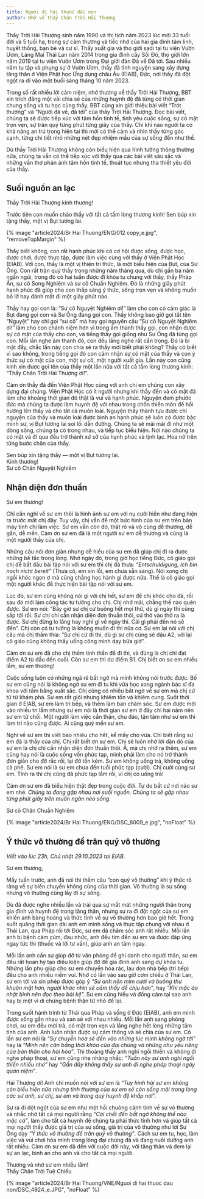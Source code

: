 ```yaml
---
title: Người đi hái thuốc đầu non
author: Nhớ về thầy Chân Trời Hải Thượng
---
```


<div class="editors-preface"><p>Thầy Trời Hải Thượng sinh năm 1990 và thị tịch năm 2023 lúc mới 33 tuổi đời và 5 tuổi hạ, trong sự cảm thương và tiếc nhớ của hai gia đình tâm linh, huyết thống, bạn bè và cư sĩ. Thầy xuất gia và thọ giới sadi tại tu viện Vườn Ươm, Làng Mai Thái Lan năm 2014 trong gia đình cây Sồi Đỏ, thọ giới lớn năm 2019 tại tu viện Vườn Ươm trong Đại giới đàn Đã về Đã tới. Sau nhiều năm tu tập và phụng sự ở Vườn Ươm, thầy đã tình nguyện sang xây dựng tăng thân ở Viện Phật học Ứng dụng châu Âu (EIAB), Đức, nơi thầy đã đột ngột ra đi vào một buổi sáng tháng 10 năm 2023.</p>

<p>
Trong số rất nhiều lời cảm niệm, nhớ thương về thầy Trời Hải Thượng, BBT xin trích đăng một vài chia sẻ của những huynh đệ đã từng có thời gian chung sống và tu học cùng thầy. BBT cũng xin giới thiệu bài viết “Trót thương” và “Người đã về, đã tới” của thầy Trời Hải Thượng. Đọc bài viết, chúng ta sẽ được tiếp xúc với tâm hồn tinh tế, tình yêu cuộc sống, sự có mặt trọn vẹn, sự trân quý từng phút từng giây của thầy. Chỉ khi nào người ta có khả năng an trú trong hiện tại thì mới có thể cảm và nhìn thấy từng góc cạnh, từng chi tiết nhỏ những nét đẹp nhiệm mầu của sự sống đến như thế.</p><p>
Dù thầy Trời Hải Thượng không còn biểu hiện qua hình tướng thông thường nữa, chúng ta vẫn có thể tiếp xúc với thầy qua các bài viết sâu sắc và những vần thơ phản ánh tâm hồn tinh tế, thoát tục nhưng tha thiết yêu đời của thầy.</p></div>

## Suối nguồn an lạc

Thầy Trời Hải Thượng kính thương!

Trước tiên con muốn chào thầy với tất cả tấm lòng thương kính! Sen búp xin tặng thầy, một vị Bụt tương lai.

{% image "article2024/Br Hai Thuong/ENG/012 copy_e.jpg", "removeTopMargin" %}

Thầy biết không, con rất hạnh phúc khi có cơ hội được sống, được học, được chơi, được thực tập, được làm việc cùng với thầy ở Viện Phật Học (EIAB). Với con, thầy là một vị thiện tri thức, là một biểu hiện của Bụt, của Sư Ông. Con rất trân quý thầy trong những năm tháng qua, dù chỉ gần ba năm ngắn ngủi, trong đó có hai tuần được đi khóa tu chung với thầy, thầy Pháp Ấn, sư cô Song Nghiêm và sư cô Chuẩn Nghiêm. Đó là những giây phút hạnh phúc đã giúp cho con thắp sáng ý thức, sống trọn vẹn và không muốn bỏ lỡ hay đánh mất đi một giây phút nào.

Thầy hay gọi con là: “Sư cô Nguyệt Nghiêm ơi!” làm cho con có cảm giác là Bụt đang gọi con và Sư Ông đang gọi con. Thầy không bao giờ gọi tắt tên “Nguyệt” hay chỉ gọi “sư cô” mà hay gọi nguyên câu “Sư cô Nguyệt Nghiêm ơi!” làm cho con chánh niệm hơn vì trong âm thanh thầy gọi, con nhận được sự có mặt của thầy cho con, và tiếng thầy gọi giống như Sư Ông đã từng gọi con. Mỗi lần nghe âm thanh đó, con đều lắng nghe rất cẩn trọng. Đó là bí mật đấy, chắc lần này con chia sẻ ra thầy mới biết phải không? Thầy có biết vì sao không, trong tiếng gọi đó con cảm nhận sự có mặt của thầy và con ý thức sự có mặt của con, một sư cô, một người xuất gia. Lần này con cũng kính xin được gọi tên của thầy một lần nữa với tất cả tấm lòng thương kính: “Thầy Chân Trời Hải Thượng ơi!”.

Cảm ơn thầy đã đến Viện Phật Học cùng với anh chị em chúng con xây dựng đại chúng. Viện Phật Học có ít người nhưng khi thầy đến và có mặt đã làm cho khoảng thời gian đó thật là vui và hạnh phúc. Nguyện đem phước đức mà chúng ta được làm huynh đệ với nhau trong chốn thiền môn để hồi hướng lên thầy và cho tất cả muôn loài. Nguyện thầy thành tựu được chí nguyện của thầy và muôn loài được bình an hạnh phúc sẽ luôn có được bậc minh sư, vị Bụt tương lai soi lối dẫn đường. Chúng ta sẽ mãi mãi đi như một dòng sông, chúng ta có trong nhau, và tiếp tục biểu hiện. Nơi nào chúng ta có mặt và đi qua đều trở thành xứ sở của hạnh phúc và tịnh lạc. Hoa nở trên từng bước chân của thầy.

<p class="signoff"><span class="signoff-lvl-1">Sen búp xin tặng thầy — một vị Bụt tương lai.<br/>Kính thương!</span><br/>
<span class="signoff-lvl-2 last-article-element">Sư cô Chân Nguyệt Nghiêm</span></p>

<div class="divider"></div>
<!-- <div class="page-break"></div> -->

## Nhận diện đơn thuần

Sư em thương!

Chỉ cần nghĩ về sư em thôi là hình ảnh sư em với nụ cười hiền như đang hiện ra trước mắt chị đây. Tuy vậy, chị vẫn để một bức hình của sư em trên bàn máy tính chị làm việc. Sư em vẫn còn đó, thật rõ và vô cùng dễ thương, dễ gần, dễ mến. Cảm ơn sư em đã là một người sư em dễ thương và cũng là một người thầy của chị.

Những câu nói đơn giản nhưng dễ hiểu của sư em đã giúp chị đi ra được những bế tắc trong lòng. Nhớ ngày đó, trong giờ học tiếng Đức, cô giáo gọi chị để bắt đầu bài tập nói với sư em thì chị đã thưa: *“Entschuldigung, Ich bin noch nicht bereit”* (Thưa cô, em xin lỗi, em chưa sẵn sàng). Nói xong chị ngồi khóc ngon ơ mà cũng chẳng học hành gì được nữa. Thế là cô giáo gọi một người khác để thực hiện bài tập nói với sư em.

Lúc đó, sư em cũng không nói gì với chị hết, sư em để chị khóc cho đã, rồi sau đó mới làm công tác tư tưởng cho chị. Chị nhớ mãi, chẳng thể nào quên được. Sư em nói: “Bây giờ sư chị cứ buông hết mọi thứ, dù gì ngày thi cũng sắp tới rồi. Sư chị chỉ cần nhận diện đơn thuần thôi, cứ thở vào thở ra là được. Sư chị đừng lo lắng hay nghĩ gì về ngày thi. Cái gì phải đến nó sẽ đến”. Chị còn có tư tưởng là không muốn đi thi nữa cơ. Sư em lại nói với chị câu mà chị thấm thía: “Sư chị cứ đi thi, dù gì sư chị cũng sẽ đậu A2, với lại cô giáo cũng không thấy uổng công mình dạy bữa giờ”.

Cảm ơn sư em đã cho chị thêm tinh thần để đi thi, và đúng là chị chỉ đạt điểm A2 từ đầu đến cuối. Còn sư em thì dư điểm B1. Chị biết ơn sư em nhiều lắm, sư em thương!

Cuộc sống luôn có những ngã rẽ bất ngờ mà mình không nói trước được. Bố sư em cũng nói là không ngờ sư em đi tu khi vừa học xong ngành bác sĩ đa khoa với tấm bằng xuất sắc. Chị cũng có nhiều bất ngờ về sư em mà chị cứ từ từ khám phá. Sư em rất giỏi nhưng khiêm tốn và khiêm cung. Suốt thời gian ở EIAB, sư em làm tri bếp, và thêm làm ban chăm sóc. Sư em được mời vào nhiều tri lắm nhưng sư em nói là thời gian sư em ở đây chỉ hai năm nên sư em từ chối. Một người làm việc cẩn thận, chu đáo, tận tâm như sư em thì làm tri nào cũng được. Ai cũng quý mến sư em.

Nghĩ về sư em thì viết bao nhiêu cho hết, kể mấy cho vừa. Chỉ biết rằng sư em đã là thầy của chị. Chị rất biết ơn sư em. Chị sẽ luôn nhớ lời dặn dò của sư em là chị chỉ cần nhận diện đơn thuần thôi. À, mà chị nhớ ra thêm, sư em cũng hay nói là cuộc sống vốn phức tạp, mình phải làm cho nó trở thành đơn giản cho đỡ rắc rối, lại đỡ tốn kém. Sư em không uống trà, không uống cà phê. Sư em nói là sư em chưa đến tuổi phức tạp (cười). Chị cười cùng sư em. Tính ra thì chị cũng đã phức tạp lắm rồi, vì chị có uống trà!

Cảm ơn sư em đã biểu hiện thật đẹp trong cuộc đời. Tự do bất cứ nơi nào sư em nhé. *Chúng ta đang gặp nhau nơi suối nguồn. Chúng ta sẽ gặp nhau từng phút giây trên muôn ngàn nẻo sống.*

<p class="signoff"><span class="signoff-lvl-1 last-article-element">Sư cô Chân Chuẩn Nghiêm</span></p>

{% image "article2024/Br Hai Thuong/ENG/DSC_8009_e.jpg", "noFloat" %}

<div class="divider"></div>

## Ý thức vô thường để trân quý vô thường

*Viết vào lúc 23h, Chủ nhật 29.10.2023 tại EIAB.*

Sư em thương,

Mấy tuần trước, anh đã nói thì thầm câu “con quỷ vô thường” khi ý thức rõ ràng về sự biến chuyển không cùng của thời gian. Vô thường là sự sống nhưng vô thường cũng lấy đi sự sống.

Dù đã được nghe nhiều lần và trải qua sự mất mát những người thân trong gia đình và huynh đệ trong tăng thân, nhưng sự ra đi đột ngột của sư em khiến anh bàng hoàng và thức tỉnh về sự vô thường hơn bao giờ hết. Trong suốt quãng thời gian dài anh em mình sống và thực tập chung với nhau ở Thái Lan, qua Pháp rồi tới Đức, sư em đã chăm sóc anh rất nhiều. Mỗi lần anh bị bệnh cảm cúm, đau nhức, anh đều tìm đến sư em và được đáp ứng ngay tức thì (thuốc và lời tư vấn), giúp anh an tâm ngay.

Mỗi lần anh cần sự giúp đỡ từ văn phòng để ghi danh cho người thân, sư em đều rất hoan hỷ tạo điều kiện giúp đỡ để gia đình anh sang dự khóa tu. Những lần phụ giúp cho sư em chuyển hóa rác, lau dọn nhà bếp (tri bếp) đều cho anh nhiều niềm vui. Nhớ có lần vào sau giờ cơm chiều ở Thái Lan, sư em tới và xin phép được góp ý *“Sư anh nên mỉm cười và buông thư khuôn mặt hơn, người khác nhìn sẽ cảm thấy dễ chịu hơn”*, hay *“Khi mặc áo nhật bình nên đọc theo bài kệ”.* Sư em cũng hiểu và đồng cảm tại sao anh hay bị mệt vì di chứng bệnh thận từ nhỏ để lại.

Trong suốt hành trình từ Thái qua Pháp và sống ở Đức (EIAB), anh em mình được sống gần nhau và san sẻ với nhau nhiều. Mỗi lần anh sang phòng chơi, sư em đều mời trà, có mặt trọn vẹn và lắng nghe hết lòng những tâm tình của anh. Anh luôn nhận được sự cảm thông và sẻ chia của sư em. Có lần sư em nói là *“Sự chuyển hóa sẽ đến vào những lúc mình không ngờ tới”* hay là *“Mình nên cân bằng thời khóa của đại chúng và những nhu yếu riêng của bản thân cho hài hòa”*. Thi thoảng thấy anh nghỉ ngồi thiền và không đi nghe pháp thoại, sư em cũng nhẹ nhàng nhắc: *“Tuần này sư anh nghỉ ngồi thiền nhiều nhé”* hay *“Gần đây không thấy sư anh đi nghe pháp thoại ngày quán niệm”*.

Hải Thượng ơi! Anh chỉ muốn nói với sư em là *“Tuy hình hài sư em không còn biểu hiện nữa nhưng tình thương của sư em sẽ còn sống mãi trong lòng các sư anh, sư chị, sư em và trong quý huynh đệ khắp nơi”.*

Sự ra đi đột ngột của sư em như một hồi chuông cảnh tỉnh về sự vô thường và nhắc nhở tất cả mọi người rằng *“Cái chết đến bất ngờ không thể nào mặc cả”*, làm cho tất cả huynh đệ chúng ta phải thức tỉnh hơn và giúp tất cả mọi người thấy được giá trị của sự sống, giá trị của vô thường như lời Sư Ông dạy *“Ý thức vô thường để trân quý vô thường”*. Cách sư em tu, học, làm việc và vui chơi hòa mình trong lòng đại chúng đã và đang nuôi dưỡng anh rất nhiều. Cảm ơn sư em đã đến với cuộc đời này, với tăng thân và đem lại sự an lạc, bình an cho anh và cho tất cả mọi người.

<p class="signoff"><span class="signoff-lvl-1">Thương và nhớ sư em nhiều lắm!</span><br/>
<span class="signoff-lvl-2">Thầy Chân Trời Tuệ Chiếu</span></p>

<div class="article-end"></div>

{% image "article2024/Br Hai Thuong/VNE/Nguoi di hai thuoc dau non/DSC_4924_e.JPG", "noFloat" %}

<!-- <div class="divider"></div> -->


<!-- Br Bac Son left the Sangha already... -->
<!-- ## Bếp lửa hồng

Thương về sư em Chân Trời Hải Thượng

<div class="verse"><p>Bếp lửa hồng vẫn ấm áp sáng nay<br/>
Ngọn lửa bồ đề trinh nguyên, trọn vẹn<br/>
Em còn đây trong hơi thở yên bình</p>

<p>Cuộc đời vội vàng quá<br/>
Em đã bước lên một chuyến đò lặng lẽ<br/>
Không kịp vẫy tay chào<br/>
Nhưng rồi ai cũng được gặp em trong hơi thở lắng sâu</p>

<p>Huynh đệ khắp năm châu<br/>
Trái tim chung nhịp nguyện cầu<br/>
Mong em qua bờ bình an và vững chãi<br/>
Trước hay sau mình vẫn là nhau</p>

<p>Một tế bào rời khỏi cơ thể,<br/>
Các tế bào lặng lẽ đau<br/>
Nhưng rồi, tiếng cười vẫn còn đây<br/>
Tiếng hát vẫn cất lên trong tăng thân sum vầy<br/>
Vẫn mang theo nụ cười em,<br/>
Lý tưởng trung kiên với con đường xuất trần thượng sĩ</p>

<p>Bếp lửa hồng vẫn cháy sáng nay<br/>
Như em vẫn còn sống mãi<br/>
Hơi thở tình Đệ huynh đang tiếp nối<br/>
Nguyện xưa sáng mãi trong lòng<br/>
Biết ơn em một cuộc đời áo nâu trọn vẹn.</p>

<p class="signoff"><span class="signoff-lvl-1" style="font-style: normal;">Xóm Trong Sáng, ngày 16.10.2023</span><br/>
<span class="signoff-lvl-2">Thầy Chân Trời Bắc Sơn</span></p></div> -->